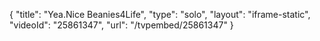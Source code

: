{
    "title": "Yea.Nice Beanies4Life",
    "type": "solo",
    "layout": "iframe-static",
    "videoId": "25861347",
    "url": "\/tvpembed\/25861347"
}